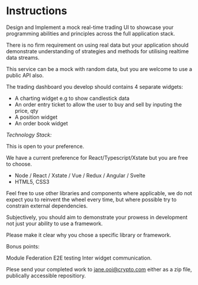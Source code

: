 
Instructions
==================

Design and Implement a mock real-time trading UI to showcase your programming abilities and principles across the full application stack.

There is no firm requirement on using real data but your application should demonstrate understanding of strategies and methods for utilising realtime data streams.

This service can be a mock with random data, but you are welcome to use a public API also. 

The trading dashboard you develop should contains 4 separate widgets: 

- A charting widget e.g to show candlestick data
- An order entry ticket to allow the user to buy and sell by inputing the price, qty 
- A position widget
- An order book widget


_Technology Stack:_ 

This is open to your preference.

We have a current preference for React/Typescript/Xstate but you are free to choose.

- Node / React / Xstate / Vue / Redux / Angular / Svelte
- HTML5, CSS3


Feel free to use other libraries and components where applicable, we do not expect you to reinvent the wheel every time, but where possible try to constrain external dependencies.

Subjectively, you should aim to demonstrate your prowess in development not just your ability to use a framework.

Please make it clear why you chose a specific library or framework.

Bonus points:

Module Federation
E2E testing
Inter widget communication.

Plese send your completed work to jane.ooi@crypto.com either as a zip file, publically accessible repositiory.
